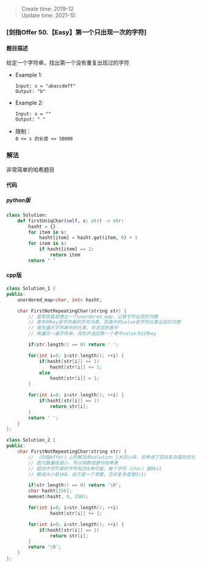 > Create time: 2019-12  
> Update time: 2021-10

### [剑指Offer 50.【Easy】第一个只出现一次的字符]

#### 题目描述
给定一个字符串，找出第一个没有重复出现过的字符

- Example 1:
    ```
    Input: s = "abaccdeff"
    Output: "b"
    ```  
- Example 2:
    ```
    Input: s = ""
    Output: " "
    ```  
- 限制：  
    `0 <= s 的长度 <= 50000`


### 解法
非常简单的哈希题目
#### 代码
##### python版
```python
class Solution:
    def firstUniqChar(self, s: str) -> str:
        hasht = {}
        for item in s:
            hasht[item] = hasht.get(item, 0) + 1
        for item in s:
            if hasht[item] == 1:
                return item
        return " "
```

#### cpp版
```cpp
class Solution_1 {
public:
    unordered_map<char, int> hasht;

    char FirstNotRepeatingChar(string str) {
        // 直观思路是建立一个unordered_map，记录字符出现的次数        
        // 表中的key是字符串的字符元素，而表中的value是字符元素出现的次数
        // 首先遍历字符串中的元素，并添加到表中
        // 再遍历一遍字符串，找到并返回第一个表中value为1的key

        if(str.length() == 0) return ' ';

        for(int i=0; i<str.length(); ++i) {
            if(hasht[str[i]] >= 1)
                hasht[str[i]] += 1;
            else
                hasht[str[i]] = 1;
        }

        for(int i=0; i<str.length(); ++i) {
            if(hasht[str[i]] == 1)
                return str[i];
        }
        return ' ';
    }
};
```

```cpp
class Solution_2 {
public:
    char FirstNotRepeatingChar(string str) {
        // 《剑指offer》上的解法和solution_1大同小异，但考虑了空间复杂度的优化
        // 因为数量级很小，所以用数组替代哈希表
        // 题目中字符串的字符有256种可能，每个字符（char）是8bit
        // 数组大小是1KB，由于是一个常数，空间复杂度是O(1)

        if(str.length() == 0) return '\0';
        char hasht[256];
        memset(hasht, 0, 256);

        for(int i=0; i<str.length(); ++i)
                hasht[str[i]] += 1;

        for(int i=0; i<str.length(); ++i) {
            if(hasht[str[i]] == 1)
                return str[i];
        }
        return '\0';
    }
};
```
